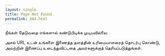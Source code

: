 ```yaml
---
layout: single
title: Page Not Found
permalink: 404.html
---
```


நீங்கள் தேடுவதை எங்களால் கண்டுபிடிக்க முடியவில்லை.

அசல் URL உடன் உங்களை இணைத்த தளத்தின் உரிமையாளரைத் தொடர்பு கொண்டு, அவற்றின் இணைப்பு உடைந்துவிட்டதை அவர்களுக்குத் தெரியப்படுத்துங்கள்.

